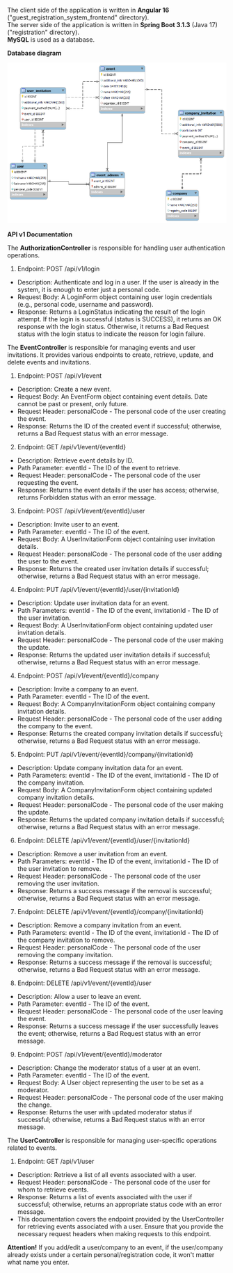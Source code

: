 The client side of the application is written in **Angular 16** ("guest_registration_system_frontend" directory).<br />
The server side of the application is written in **Spring Boot 3.1.3** (Java 17) ("registration" directory).<br />
**MySQL** is used as a database. <br />

**Database diagram**

![alt text](readme_images/db-diagram.png "Database diagram")



**API v1 Documentation**

The **AuthorizationController** is responsible for handling user authentication operations.

1. Endpoint: POST /api/v1/login
- Description: Authenticate and log in a user. If the user is already in the system, it is enough to enter just a personal code.
- Request Body: A LoginForm object containing user login credentials (e.g., personal code, username and password).
- Response: Returns a LoginStatus indicating the result of the login attempt. If the login is successful (status is SUCCESS), it returns an OK response with the login status. Otherwise, it returns a Bad Request status with the login status to indicate the reason for login failure.

The **EventController** is responsible for managing events and user invitations. It provides various endpoints to create, retrieve, update, and delete events and invitations.

1. Endpoint: POST /api/v1/event
- Description: Create a new event.
- Request Body: An EventForm object containing event details. Date cannot be past or present, only future.
- Request Header: personalCode - The personal code of the user creating the event.
- Response: Returns the ID of the created event if successful; otherwise, returns a Bad Request status with an error message.

2. Endpoint: GET /api/v1/event/{eventId}
- Description: Retrieve event details by ID.
- Path Parameter: eventId - The ID of the event to retrieve.
- Request Header: personalCode - The personal code of the user requesting the event.
- Response: Returns the event details if the user has access; otherwise, returns Forbidden status with an error message.

3. Endpoint: POST /api/v1/event/{eventId}/user
- Description: Invite user to an event.
- Path Parameter: eventId - The ID of the event.
- Request Body: A UserInvitationForm object containing user invitation details.
- Request Header: personalCode - The personal code of the user adding the user to the event.
- Response: Returns the created user invitation details if successful; otherwise, returns a Bad Request status with an error message.

4. Endpoint: PUT /api/v1/event/{eventId}/user/{invitationId}

- Description: Update user invitation data for an event.
- Path Parameters: eventId - The ID of the event, invitationId - The ID of the user invitation.
- Request Body: A UserInvitationForm object containing updated user invitation details.
- Request Header: personalCode - The personal code of the user making the update.
- Response: Returns the updated user invitation details if successful; otherwise, returns a Bad Request status with an error message.

4. Endpoint: POST /api/v1/event/{eventId}/company
- Description: Invite a company to an event.
- Path Parameter: eventId - The ID of the event.
- Request Body: A CompanyInvitationForm object containing company invitation details.
- Request Header: personalCode - The personal code of the user adding the company to the event.
- Response: Returns the created company invitation details if successful; otherwise, returns a Bad Request status with an error message.

5. Endpoint: PUT /api/v1/event/{eventId}/company/{invitationId}
- Description: Update company invitation data for an event.
- Path Parameters: eventId - The ID of the event, invitationId - The ID of the company invitation.
- Request Body: A CompanyInvitationForm object containing updated company invitation details.
- Request Header: personalCode - The personal code of the user making the update.
- Response: Returns the updated company invitation details if successful; otherwise, returns a Bad Request status with an error message.

6. Endpoint: DELETE /api/v1/event/{eventId}/user/{invitationId}
- Description: Remove a user invitation from an event.
- Path Parameters: eventId - The ID of the event, invitationId - The ID of the user invitation to remove.
- Request Header: personalCode - The personal code of the user removing the user invitation.
- Response: Returns a success message if the removal is successful; otherwise, returns a Bad Request status with an error message.

7. Endpoint: DELETE /api/v1/event/{eventId}/company/{invitationId}
- Description: Remove a company invitation from an event.
- Path Parameters: eventId - The ID of the event, invitationId - The ID of the company invitation to remove.
- Request Header: personalCode - The personal code of the user removing the company invitation.
- Response: Returns a success message if the removal is successful; otherwise, returns a Bad Request status with an error message.

8. Endpoint: DELETE /api/v1/event/{eventId}/user
- Description: Allow a user to leave an event.
- Path Parameter: eventId - The ID of the event.
- Request Header: personalCode - The personal code of the user leaving the event.
- Response: Returns a success message if the user successfully leaves the event; otherwise, returns a Bad Request status with an error message.

9. Endpoint: POST /api/v1/event/{eventId}/moderator
- Description: Сhange the moderator status of a user at an event.
- Path Parameter: eventId - The ID of the event.
- Request Body: A User object representing the user to be set as a moderator.
- Request Header: personalCode - The personal code of the user making the change.
- Response: Returns the user with updated moderator status if successful; otherwise, returns a Bad Request status with an error message.

The **UserController** is responsible for managing user-specific operations related to events.

1. Endpoint: GET /api/v1/user
- Description: Retrieve a list of all events associated with a user.
- Request Header: personalCode - The personal code of the user for whom to retrieve events.
- Response: Returns a list of events associated with the user if successful; otherwise, returns an appropriate status code with an error message.
- This documentation covers the endpoint provided by the UserController for retrieving events associated with a user. Ensure that you provide the necessary request headers when making requests to this endpoint.

**Attention!** 
If you add/edit a user/company to an event, if the user/company already exists under a certain personal/registration code, it won't matter what name you enter.
